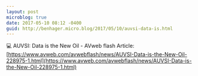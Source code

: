 ```yaml
---
layout: post
microblog: true
date: 2017-05-10 08:12 -0400
guid: http://benhager.micro.blog/2017/05/10/auvsi-data-is.html
---
```

💻 AUVSI: Data is the New Oil - AVweb flash Article: [https://www.avweb.com/avwebflash/news/AUVSI-Data-is-the-New-Oil-228975-1.html](https://www.avweb.com/avwebflash/news/AUVSI-Data-is-the-New-Oil-228975-1.html)
